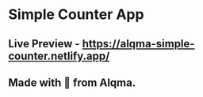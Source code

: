 # Simple Counter App

## Live Preview - https://alqma-simple-counter.netlify.app/

## Made with 💓 from Alqma.
